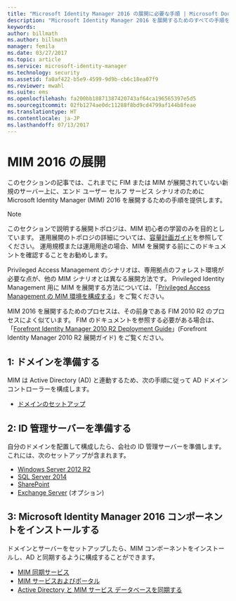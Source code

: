 ```yaml
---
title: "Microsoft Identity Manager 2016 の展開に必要な手順 | Microsoft Docs"
description: "Microsoft Identity Manager 2016 を展開するためのすべての手順を、ポータルを構成する環境を準備するところから説明します。"
keywords: 
author: billmath
ms.author: billmath
manager: femila
ms.date: 03/27/2017
ms.topic: article
ms.service: microsoft-identity-manager
ms.technology: security
ms.assetid: fa0af422-b5e9-4599-9d9b-cb6c18ea07f9
ms.reviewer: mwahl
ms.suite: ems
ms.openlocfilehash: fa200bb18871387420743af64ca196565397e5d5
ms.sourcegitcommit: 02fb1274ae0dc11288f8bd9cd4799af144b8feae
ms.translationtype: HT
ms.contentlocale: ja-JP
ms.lasthandoff: 07/13/2017
---
```

# <a name="deploy-mim-2016"></a>MIM 2016 の展開
このセクションの記事では、これまでに FIM または MIM が展開されていない新規のサーバー上に、エンド ユーザー セルフ サービス シナリオのために Microsoft Identity Manager (MIM) 2016 を展開するための手順を提供します。

> [!NOTE]
> このセクションで説明する展開トポロジは、MIM 初心者の学習のみを目的としています。  運用展開のトポロジの詳細については、[容量計画ガイド](capacity-planning-guide.md)を参照してください。  運用規模または運用用途の場合、MIM を展開する前にこのドキュメントを確認することをお勧めします。

Privileged Access Management のシナリオは、専用拠点のフォレスト環境が必要な点が、他の MIM シナリオとは異なる展開方法です。  Privileged Identity Management 用に MIM を展開する方法については、「[Privileged Access Management の MIM 環境を構成する](./pam/configuring-mim-environment-for-pam.md)」をご覧ください。

MIM 2016 を展開するためのプロセスは、その前身である FIM 2010 R2 のプロセスによく似ています。 FIM のドキュメントを参照する必要がある場合は、「[Forefront Identity Manager 2010 R2 Deployment Guide](https://technet.microsoft.com/library/jj134310)」(Forefront Identity Manager 2010 R2 展開ガイド) をご覧ください。

## <a name="first-prepare-a-domain"></a>1: ドメインを準備する
MIM は Active Directory (AD) と連動するため、次の手順に従って AD ドメイン コントローラーを構成します。
- [ドメインのセットアップ](preparing-domain.md)

## <a name="next-prepare-an-identity-management-server"></a>2: ID 管理サーバーを準備する
自分のドメインを配置して構成したら、会社の ID 管理サーバーを準備します。 これには、次のセットアップが含まれます。
- [Windows Server 2012 R2](prepare-server-ws2012r2.md)
- [SQL Server 2014](prepare-server-sql2014.md)
- [SharePoint](prepare-server-sharepoint.md)
- [Exchange Server](prepare-server-exchange.md) (オプション)

## <a name="finally-install-microsoft-identity-manager-2016-components"></a>3: Microsoft Identity Manager 2016 コンポーネントをインストールする
ドメインとサーバーをセットアップしたら、MIM コンポーネントをインストールし、AD と同期するように構成することができます。
- [MIM 同期サービス](install-mim-sync.md)
- [MIM サービスおよびポータル](install-mim-service-portal.md)
- [Active Directory と MIM サービス データベースを同期する](install-mim-sync-ad-service.md)
